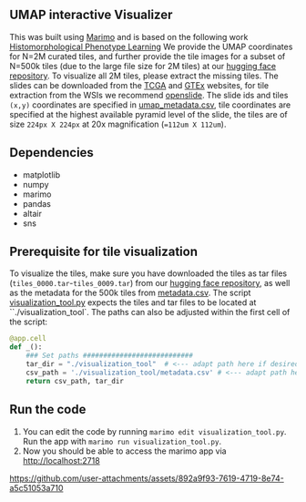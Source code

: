 ## UMAP interactive Visualizer
This was built using [Marimo](https://github.com/marimo-team/marimo) and is based on the following work [Histomorphological Phenotype Learning](https://github.com/AdalbertoCq/Histomorphological-Phenotype-Learning/tree/master)
We provide the UMAP coordinates for N=2M curated tiles, and further provide the tile images for a subset of N=500k tiles (due to the large file size for 2M tiles) at our [hugging face repository](https://huggingface.co/datasets/swiss-ai/patho-ssl-data-curation/tree/main/visualization_tool). To visualize all 2M tiles, please extract the missing tiles. The slides can be downloaded from the [TCGA](https://portal.gdc.cancer.gov/) and [GTEx](https://www.gtexportal.org/home/histologyPage) websites, for tile extraction from the WSIs we recommend [openslide](https://openslide.org/api/python/). The slide ids and tiles `(x,y)` coordinates are specified in [umap_metadata.csv](umap_metadata.csv), tile coordinates are specified at the highest available pyramid level of the slide, the tiles are of size `224px X 224px` at 20x magnification (`=112um X 112um`). 

## Dependencies
* matplotlib
* numpy
* marimo
* pandas
* altair
* sns

## Prerequisite for tile visualization
To visualize the tiles, make sure you have downloaded the tiles as tar files (`tiles_0000.tar`-`tiles_0009.tar`) from our [hugging face repository](https://huggingface.co/datasets/swiss-ai/patho-ssl-data-curation/tree/main/visualization_tool), as well as the metadata for the 500k tiles from [metadata.csv](https://huggingface.co/datasets/swiss-ai/patho-ssl-data-curation/blob/main/visualization_tool/metadata.csv). The script [visualization_tool.py](visualization_tool.py) expects the tiles and tar files to be located at ``./visualization_tool`. The paths can also be adjusted within the first cell of the script:
```python
@app.cell
def _():
    ### Set paths ###########################
    tar_dir = "./visualization_tool"  # <--- adapt path here if desired
    csv_path = './visualization_tool/metadata.csv' # <--- adapt path here if desired
    return csv_path, tar_dir
```

## Run the code
1. You can edit the code by running `marimo edit visualization_tool.py`. Run the app with `marimo run visualization_tool.py`. 
2. Now you should be able to access the marimo app via [http://localhost:2718](http://localhost:2718/)


https://github.com/user-attachments/assets/892a9f93-7619-4719-8e74-a5c51053a710

